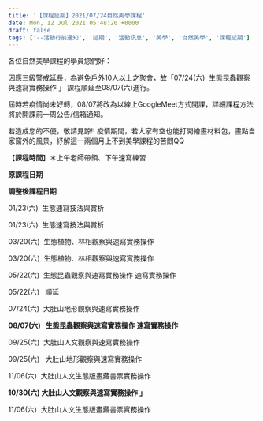 ```yaml
---
title: '【課程延期】2021/07/24自然美學課程'
date: Mon, 12 Jul 2021 05:48:20 +0000
draft: false
tags: ['--活動行前通知', '延期', '活動訊息', '美學', '自然美學', '課程延期']
---
```


各位自然美學課程的學員您們好：

因應三級警戒延長，為避免戶外10人以上之聚會，故「07/24(六)  生態昆蟲觀察與速寫實務操作 」 課程順延至08/07(六)進行。

屆時若疫情尚未好轉，08/07將改為以線上GoogleMeet方式開課，詳細課程方法將於開課前一周公告/信箱通知。

若造成您的不便，敬請見諒!! 疫情期間，若大家有空也能打開繪畫材料包，畫點自家窗外的風景，紓解這一兩個月上不到美學課程的苦悶QQ

【**課程時間**】＊上午老師帶領、下午速寫練習

**原課程日期**

**調整後課程日期**

01/23(六)  生態速寫技法與賞析

01/23(六)  生態速寫技法與賞析

03/20(六)  生態植物、林相觀察與速寫實務操作 

03/20(六)  生態植物、林相觀察與速寫實務操作

05/22(六)  生態昆蟲觀察與速寫實務操作 速寫實務操作 

05/22(六)   順延

07/24(六)  大肚山地形觀察與速寫實務操作

**08/07(六)   生態昆蟲觀察與速寫實務操作 速寫實務操作**

09/25(六)  大肚山人文觀察與速寫實務操作

09/25(六)   大肚山地形觀察與速寫實務操作

11/06(六)  大肚山人文生態版畫藏書票實務操作 

**10/30(六) 大肚山人文觀察與速寫實務操作 」**

11/06(六)  大肚山人文生態版畫藏書票實務操作